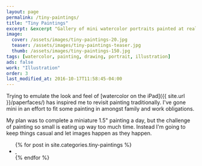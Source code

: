 ```yaml
---
layout: page
permalink: /tiny-paintings/
title: "Tiny Paintings"
excerpt: &excerpt "Gallery of mini watercolor portraits painted at really small sizes."
image: 
  cover: /assets/images/tiny-paintings-20.jpg
  teaser: /assets/images/tiny-paintings-teaser.jpg
  thumb: /assets/images/tiny-paintings-150.jpg
tags: [watercolor, painting, drawing, portrait, illustration]
ads: false
work: "Illustration"
order: 3
last_modified_at: 2016-10-17T11:58:45-04:00
---
```


Trying to emulate the look and feel of [watercolor on the iPad]({{ site.url }}/paperfaces/) has inspired me to revisit painting traditionally. I've gone mini in an effort to fit some painting in amongst family and work obligations. 

My plan was to complete a miniature 1.5\" painting a day, but the challenge of painting so small is eating up way too much time. Instead I'm going to keep things casual and let images happen as they happen.

<ul class="th-grid">
{% for post in site.categories.tiny-paintings %}
  <li>
    <a href="{{ site.url }}{{ post.url }}" title="{{ post.title }}">
      <img class="load" src="{{ site.url }}/assets/images/preload-150.png" data-original="{{ site.url }}{{ post.image.thumb }}" alt="">
      <noscript><img src="{{ site.url }}{{ post.image.thumb }}" alt=""></noscript>
    </a>
  </li>
{% endfor %}
</ul>
